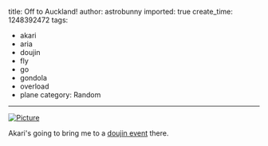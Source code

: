 title: Off to Auckland!
author: astrobunny
imported: true
create_time: 1248392472
tags:
- akari
- aria
- doujin
- fly
- go
- gondola
- overload
- plane
category: Random
---
 [![](wp-uploads/2009/07/wpid-1048951485-500x375.jpg "Picture")](/images/wp-uploads/2009/07/wpid-1048951485.jpg)  
  
Akari's going to bring me to a [doujin event](http://www.animenz.com/) there.